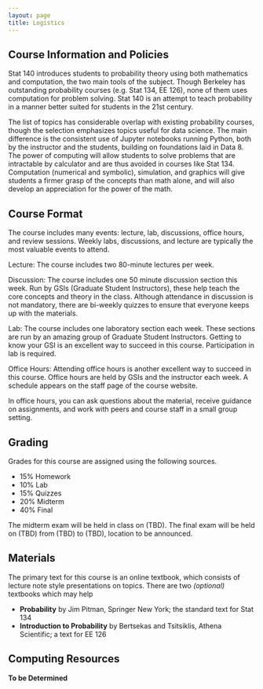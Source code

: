 ```yaml
---
layout: page
title: Logistics
---
```


## Course Information and Policies

Stat 140 introduces students to probability theory using both mathematics and computation, the two main tools of the subject. Though Berkeley has outstanding probability courses (e.g. Stat 134, EE 126), none of them uses computation for problem solving. Stat 140 is an attempt to teach probability in a manner better suited for students in the 21st century.

The list of topics has considerable overlap with existing probability courses, though the selection emphasizes topics useful for data science. The main difference is the consistent use of Jupyter notebooks running Python, both by the instructor and the students, building on foundations laid in Data 8. The power of computing will allow students to solve problems that are intractable by calculator and are thus avoided in courses like Stat 134. Computation (numerical and symbolic), simulation, and graphics will give students a firmer grasp of the concepts than math alone, and will also develop an appreciation for the power of the math.


## Course Format

The course includes many events: lecture, lab, discussions,  office hours, and review sessions. Weekly labs, discussions, and lecture are typically the most valuable events to attend.

Lecture: The course includes two 80-minute lectures per week.

Discussion: The course includes one 50 minute discussion section this week. Run by GSIs (Graduate Student Instructors), these help teach the core concepts and theory in the class. Although attendance in discussion is not mandatory, there are bi-weekly quizzes to ensure that everyone keeps up with the materials.

Lab: The course includes one laboratory section each week. These sections are run by an amazing group of Graduate Student Instructors. Getting to know your GSI is an excellent way to succeed in this course. Participation in lab is required.

Office Hours: Attending office hours is another excellent way to succeed in this course. Office hours are held by GSIs and the instructor each week. A schedule appears on the staff page of the course website.

In office hours, you can ask questions about the material, receive guidance on assignments, and work with peers and course staff in a small group setting.

## Grading

Grades for this course are assigned using the following sources.

- 15% Homework
- 10% Lab
- 15% Quizzes
- 20% Midterm
- 40% Final

The midterm exam will be held in class on (TBD). The final exam will be held on (TBD) from (TBD) to (TBD), location to be announced.

## Materials

The primary text for this course is an online textbook, which consists of lecture note style presentations on topics. There are two *(optional)* textbooks which may help

- **Probability** by Jim Pitman, Springer New York; the standard text for Stat 134
- **Introduction to Probability** by Bertsekas and Tsitsiklis, Athena Scientific; a text for EE 126


## Computing Resources

**To be Determined**